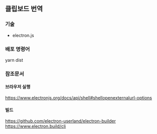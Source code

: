 ## 클립보드 번역

### 기술
- electron.js
### 배포 명령어
yarn dist

### 참조문서
#### 브라우저 실행
https://www.electronjs.org/docs/api/shell#shellopenexternalurl-options
#### 빌드
https://github.com/electron-userland/electron-builder
https://www.electron.build/cli

